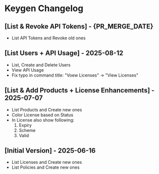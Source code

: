 # Keygen Changelog

## [List & Revoke API Tokens] - {PR_MERGE_DATE}

- List API Tokens and Revoke old ones

## [List Users + API Usage] - 2025-08-12

- List, Create and Delete Users
- View API Usage
- Fix typo in command title: "Voew Licenses" -> "View Licenses"

## [List & Add Products + License Enhancements] - 2025-07-07

- List Products and Create new ones
- Color License based on Status
- In License also show following:
    1. Expiry
    2. Scheme
    3. Valid

## [Initial Version] - 2025-06-16

- List Licenses and Create new ones
- List Policies and Create new ones